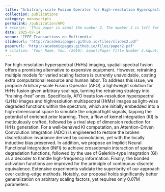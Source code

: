 ```yaml
---
title: "Arbitrary-scale Fusion Operator for High-resolution Hyperspectral Imaging"
collection: publications
category: manuscripts
permalink: /publication/AFO
# excerpt: 'This paper is about the number 2. The number 3 is left for future work.'
date: 2025-07-14
venue: 'IEEE Transactions on Multimedia'
slidesurl: 'http://academicpages.github.io/files/slides2.pdf'
paperurl: 'http://academicpages.github.io/files/paper2.pdf'
# citation: 'Your Name, You. (2010). &quot;Paper Title Number 2.&quot; <i>Journal 1</i>. 1(2).'
---
```


For high-resolution hyperspectral (HrHs) imaging, spatial-spectral fusion offers a promising alternative to expensive equipment. However, retraining multiple models for varied scaling factors is currently unavoidable, costing extra computational resource and human labor. To address this issue, we propose Arbitrary-scale Fusion Operator (AFO), a lightweight solution for HrHs fusion given arbitrary scalings, turning the
retraining strategy into “training-free” ones. Specifically, AFO treats low-resolution hyperspectral (LrHs) images and highresolution multispectral (HrMs) images as light-wise degraded functions within the spectrum, which are initially embedded into a high-dimensional space to simulate the original light signals, tapping the potential of enriched prior learning. Then, a flow of kernel integration (KI) is meticulously crafted, followed by a rival step of dimension reduction for HrHs generation. For a well-behaved KI computation, an Attention-Driven Convolution Integration (ADCI) is engineered to restore the broken discretization invariance derived by convolutions, yet with the locally inductive bias preserved. In addition, we propose an Implicit Neural Functional Integration (INFI) to achieve crossdomain interaction of spatial degradation functions, followed by the use of Galerkin-type Integration (GI) as a decoder to handle high-frequency information. Finally, the bonded activation functions are improved for the principle of continuous-discrete equivalence. Extensive experiments validate the superiority of our approach over cutting-edge methods. Notably, our proposal holds significantly better generalization on arbitrary scaling factors, yet requires only 0.07M parameters.